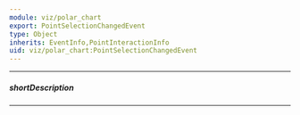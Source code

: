 ```yaml
---
module: viz/polar_chart
export: PointSelectionChangedEvent
type: Object
inherits: EventInfo,PointInteractionInfo
uid: viz/polar_chart:PointSelectionChangedEvent
---
```

---
##### shortDescription
<!-- Description goes here -->

---
<!-- Description goes here -->